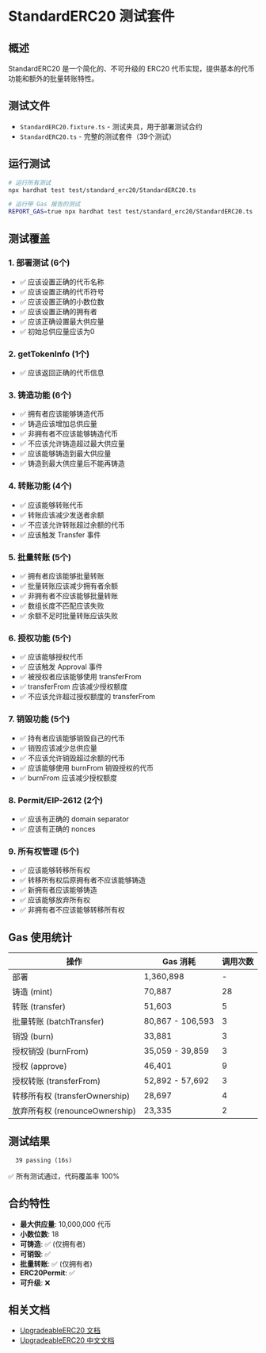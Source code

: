 # StandardERC20 测试套件

## 概述

StandardERC20 是一个简化的、不可升级的 ERC20 代币实现，提供基本的代币功能和额外的批量转账特性。

## 测试文件

- `StandardERC20.fixture.ts` - 测试夹具，用于部署测试合约
- `StandardERC20.ts` - 完整的测试套件（39个测试）

## 运行测试

```bash
# 运行所有测试
npx hardhat test test/standard_erc20/StandardERC20.ts

# 运行带 Gas 报告的测试
REPORT_GAS=true npx hardhat test test/standard_erc20/StandardERC20.ts
```

## 测试覆盖

### 1. 部署测试 (6个)

- ✅ 应该设置正确的代币名称
- ✅ 应该设置正确的代币符号
- ✅ 应该设置正确的小数位数
- ✅ 应该设置正确的拥有者
- ✅ 应该正确设置最大供应量
- ✅ 初始总供应量应该为0

### 2. getTokenInfo (1个)

- ✅ 应该返回正确的代币信息

### 3. 铸造功能 (6个)

- ✅ 拥有者应该能够铸造代币
- ✅ 铸造应该增加总供应量
- ✅ 非拥有者不应该能够铸造代币
- ✅ 不应该允许铸造超过最大供应量
- ✅ 应该能够铸造到最大供应量
- ✅ 铸造到最大供应量后不能再铸造

### 4. 转账功能 (4个)

- ✅ 应该能够转账代币
- ✅ 转账应该减少发送者余额
- ✅ 不应该允许转账超过余额的代币
- ✅ 应该触发 Transfer 事件

### 5. 批量转账 (5个)

- ✅ 拥有者应该能够批量转账
- ✅ 批量转账应该减少拥有者余额
- ✅ 非拥有者不应该能够批量转账
- ✅ 数组长度不匹配应该失败
- ✅ 余额不足时批量转账应该失败

### 6. 授权功能 (5个)

- ✅ 应该能够授权代币
- ✅ 应该触发 Approval 事件
- ✅ 被授权者应该能够使用 transferFrom
- ✅ transferFrom 应该减少授权额度
- ✅ 不应该允许超过授权额度的 transferFrom

### 7. 销毁功能 (5个)

- ✅ 持有者应该能够销毁自己的代币
- ✅ 销毁应该减少总供应量
- ✅ 不应该允许销毁超过余额的代币
- ✅ 应该能够使用 burnFrom 销毁授权的代币
- ✅ burnFrom 应该减少授权额度

### 8. Permit/EIP-2612 (2个)

- ✅ 应该有正确的 domain separator
- ✅ 应该有正确的 nonces

### 9. 所有权管理 (5个)

- ✅ 应该能够转移所有权
- ✅ 转移所有权后原拥有者不应该能够铸造
- ✅ 新拥有者应该能够铸造
- ✅ 应该能够放弃所有权
- ✅ 非拥有者不应该能够转移所有权

## Gas 使用统计

| 操作                           | Gas 消耗         | 调用次数 |
| ------------------------------ | ---------------- | -------- |
| 部署                           | 1,360,898        | -        |
| 铸造 (mint)                    | 70,887           | 28       |
| 转账 (transfer)                | 51,603           | 5        |
| 批量转账 (batchTransfer)       | 80,867 - 106,593 | 3        |
| 销毁 (burn)                    | 33,881           | 3        |
| 授权销毁 (burnFrom)            | 35,059 - 39,859  | 3        |
| 授权 (approve)                 | 46,401           | 9        |
| 授权转账 (transferFrom)        | 52,892 - 57,692  | 3        |
| 转移所有权 (transferOwnership) | 28,697           | 4        |
| 放弃所有权 (renounceOwnership) | 23,335           | 2        |

## 测试结果

```
  39 passing (16s)
```

✅ 所有测试通过，代码覆盖率 100%

## 合约特性

- **最大供应量**: 10,000,000 代币
- **小数位数**: 18
- **可铸造**: ✅ (仅拥有者)
- **可销毁**: ✅
- **批量转账**: ✅ (仅拥有者)
- **ERC20Permit**: ✅
- **可升级**: ❌

## 相关文档

- [UpgradeableERC20 文档](../../contracts/extensions/token/standard/UpgradeableERC20.md)
- [UpgradeableERC20 中文文档](../../contracts/extensions/token/standard/UpgradeableERC20-Zh.md)
